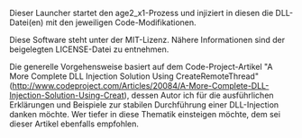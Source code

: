 Dieser Launcher startet den age2_x1-Prozess und injiziert in diesen die DLL-Datei(en) mit den jeweiligen Code-Modifikationen.

Diese Software steht unter der MIT-Lizenz. Nähere Informationen sind der beigelegten LICENSE-Datei zu entnehmen.

Die generelle Vorgehensweise basiert auf dem Code-Project-Artikel "A More Complete DLL Injection Solution Using CreateRemoteThread" (http://www.codeproject.com/Articles/20084/A-More-Complete-DLL-Injection-Solution-Using-Creat), dessen Autor ich für die ausführlichen Erklärungen und Beispiele zur stabilen Durchführung einer DLL-Injection danken möchte. Wer tiefer in diese Thematik einsteigen möchte, dem sei dieser Artikel ebenfalls empfohlen.